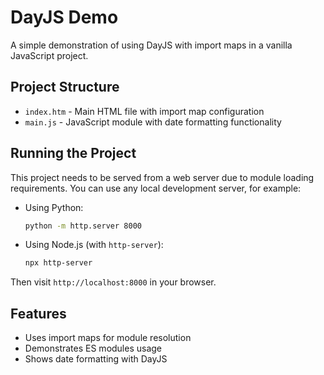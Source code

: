 # DayJS Demo

A simple demonstration of using DayJS with import maps in a vanilla JavaScript project.

## Project Structure

- `index.htm` - Main HTML file with import map configuration
- `main.js` - JavaScript module with date formatting functionality

## Running the Project

This project needs to be served from a web server due to module loading requirements. You can use any local development server, for example:

- Using Python:
  ```bash
  python -m http.server 8000
  ```

- Using Node.js (with `http-server`):
  ```bash
  npx http-server
  ```

Then visit `http://localhost:8000` in your browser.

## Features

- Uses import maps for module resolution
- Demonstrates ES modules usage
- Shows date formatting with DayJS 